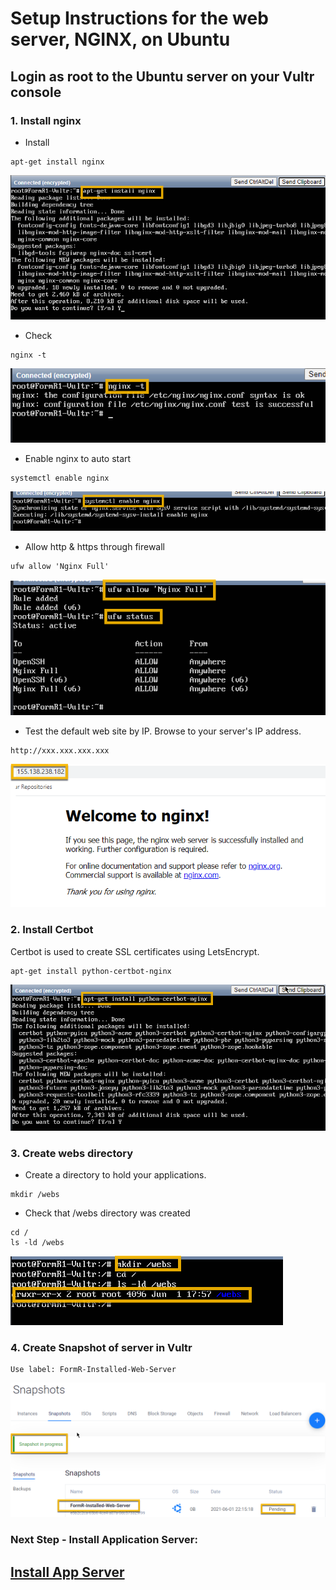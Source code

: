 # Setup Instructions for the web server, NGINX, on Ubuntu

## Login as root to the Ubuntu server on your Vultr console

### 1. Install nginx
- Install
```
apt-get install nginx
```
![Install NGINX](./images/fr0303-01_Ubuntu-install-nginx.png#img2 "Install NGINX")

- Check
```
nginx -t
```
![Check NGINX](./images/fr0303-02_Ubuntu-check-nginx.png#img2 "Check NGINX")

- Enable nginx to auto start
```
systemctl enable nginx
```
![Enable NGINX](./images/fr0303-03_Ubuntu-enable-nginx.png#img2 "Enable NGINX")

- Allow http & https through firewall
```
ufw allow 'Nginx Full'
```
![Allow NGINX Ports](./images/fr0303-04_Ubuntu-allow-nginx-ports.png#img2 "Allow NGINX Ports")

- Test the default web site by IP. Browse to your server's IP address.
```
http://xxx.xxx.xxx.xxx
```
![Test Web Site](./images/fr0303-05_Ubuntu-test-web-site.png#img2 "Test Web Site")

### 2. Install Certbot

Certbot is used to create SSL certificates using LetsEncrypt.

```
apt-get install python-certbot-nginx
```
![Install Certbot](./images/fr0303-06_Ubuntu-install-certbot.png#img2 "Install Certbot")


### 3. Create webs directory

- Create a directory to hold your applications.
```
mkdir /webs
```

- Check that /webs directory was created
```
cd /
ls -ld /webs
```
![Create Webs Directory](./images/fr0303-07_Ubuntu-create-webs-directory.png#img2 "Create Webs Directory")

### 4. Create Snapshot of server in Vultr
```
Use label: FormR-Installed-Web-Server
```

![Take Snapshot](./images/fr0303-08_Ubuntu-take-snapshot.png#img2 "Take Snapshot")


### Next Step - Install Application Server: 

## [Install App Server](../setup/fr0304_Setup-App-Server-Ubuntu.md)
